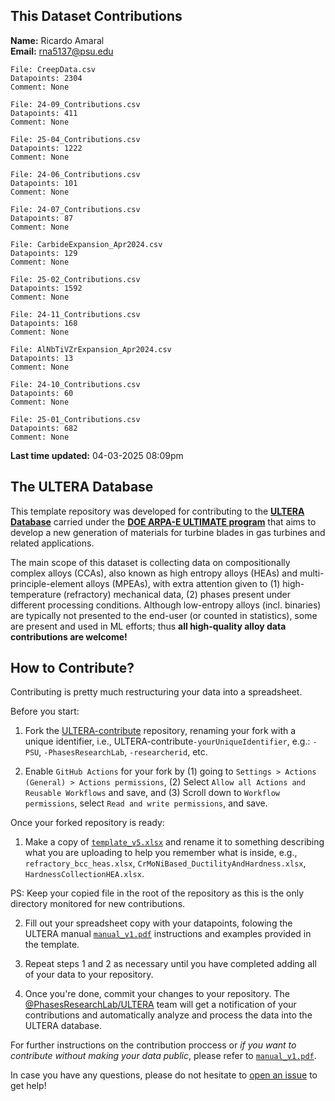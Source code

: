 
## This Dataset Contributions

**Name:** Ricardo Amaral
<br>
**Email:** rna5137@psu.edu

```
File: CreepData.csv
Datapoints: 2304
Comment: None
```

```
File: 24-09_Contributions.csv
Datapoints: 411
Comment: None
```

```
File: 25-04_Contributions.csv
Datapoints: 1222
Comment: None
```

```
File: 24-06_Contributions.csv
Datapoints: 101
Comment: None
```

```
File: 24-07_Contributions.csv
Datapoints: 87
Comment: None
```

```
File: CarbideExpansion_Apr2024.csv
Datapoints: 129
Comment: None
```

```
File: 25-02_Contributions.csv
Datapoints: 1592
Comment: None
```

```
File: 24-11_Contributions.csv
Datapoints: 168
Comment: None
```

```
File: AlNbTiVZrExpansion_Apr2024.csv
Datapoints: 13
Comment: None
```

```
File: 24-10_Contributions.csv
Datapoints: 60
Comment: None
```

```
File: 25-01_Contributions.csv
Datapoints: 682
Comment: None
```

**Last time updated:** 04-03-2025 08:09pm

## The ULTERA Database
This template repository was developed for contributing to the [**ULTERA Database**](https://ultera.org) carried under the [**DOE ARPA-E ULTIMATE program**](https://arpa-e.energy.gov/?q=arpa-e-programs/ultimate) that aims to develop a new generation of materials for turbine blades in gas turbines and related applications. 

The main scope of this dataset is collecting data on compositionally complex alloys (CCAs), also known as high entropy alloys (HEAs) and multi-principle-element alloys (MPEAs), with extra attention given to (1) high-temperature (refractory) mechanical data, (2) phases present under different processing conditions. Although low-entropy alloys (incl. binaries) are typically not presented to the end-user (or counted in statistics), some are present and used in ML efforts; thus **all high-quality alloy data contributions are welcome!**

## How to Contribute?
Contributing is pretty much restructuring your data into a spreadsheet. 

Before you start:

1. Fork the [ULTERA-contribute](https://github.com/PhasesResearchLab/ULTERA-contribute/tree/main) repository, renaming your fork with a unique identifier, i.e., ULTERA-contribute`-yourUniqueIdentifier`, e.g.: `-PSU`, `-PhasesResearchLab`, `-researcherid`, etc.

2. Enable `GitHub Actions` for your fork by (1) going to `Settings > Actions (General) > Actions permissions`, (2) Select `Allow all Actions and Reusable Workflows` and save, and (3) Scroll down to `Workflow permissions`, select `Read and write permissions`, and save.

Once your forked repository is ready:

1. Make a copy of [`template_v5.xlsx`](./template_v5.xlsx) and rename it to something describing what you are uploading to help you remember what is inside, e.g., `refractory_bcc_heas.xlsx`, `CrMoNiBased_DuctilityAndHardness.xlsx`, `HardnessCollectionHEA.xlsx`. 

PS: Keep your copied file in the root of the repository as this is the only directory monitored for new contributions.

2. Fill out your spreadsheet copy with your datapoints, folowing the ULTERA manual [`manual_v1.pdf`](./manual_v1.pdf) instructions and examples provided in the template.

3. Repeat steps 1 and 2 as necessary until you have completed adding all of your data to your repository. 

4. Once you're done, commit your changes to your repository. The [@PhasesResearchLab/ULTERA](https://github.com/orgs/PhasesResearchLab/teams/ULTERA) team will get a notification of your contributions and automatically analyze and process the data into the ULTERA database.

For further instructions on the contribution proccess or *if you want to contribute without making your data public*, please refer to [`manual_v1.pdf`](./manual_v1.pdf). 

In case you have any questions, please do not hesitate to [open an issue](https://github.com/PhasesResearchLab/ULTERA-contribute/issues) to get help!
